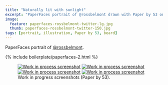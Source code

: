 ```yaml
---
title: "Naturally lit with sunlight"
excerpt: "PaperFaces portrait of @rossbelmont drawn with Paper by 53 on an iPad."
image: 
  feature: paperfaces-rossbelmont-twitter-lg.jpg
  thumb: paperfaces-rossbelmont-twitter-150.jpg
tags: [portrait, illustration, Paper by 53, beard]
---
```


PaperFaces portrait of [@rossbelmont](http://twitter.com/rossbelmont).

{% include boilerplate/paperfaces-2.html %}

<figure class="half">
	<a href="{{ site.url }}/assets/images/paperfaces-rossbelmont-process-1-lg.jpg"><img src="{{ site.url }}/assets/images/paperfaces-rossbelmont-process-1-600.jpg" alt="Work in process screenshot"></a>
	<a href="{{ site.url }}/assets/images/paperfaces-rossbelmont-process-2-lg.jpg"><img src="{{ site.url }}/assets/images/paperfaces-rossbelmont-process-2-600.jpg" alt="Work in process screenshot"></a>
	<a href="{{ site.url }}/assets/images/paperfaces-rossbelmont-process-3-lg.jpg"><img src="{{ site.url }}/assets/images/paperfaces-rossbelmont-process-3-600.jpg" alt="Work in process screenshot"></a>
	<a href="{{ site.url }}/assets/images/paperfaces-rossbelmont-process-4-lg.jpg"><img src="{{ site.url }}/assets/images/paperfaces-rossbelmont-process-4-600.jpg" alt="Work in process screenshot"></a>
	<figcaption>Work in progress screenshots (Paper by 53).</figcaption>
</figure>